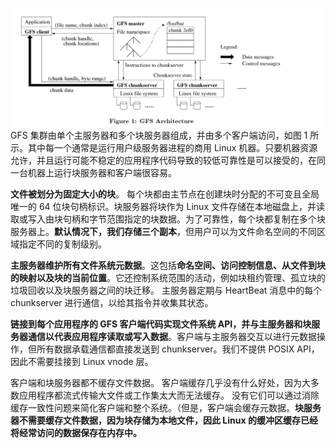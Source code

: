![](asserts/Pasted%20image%2020250808203426.png)
GFS 集群由单个主服务器和多个块服务器组成，并由多个客户端访问，如图 1 所示。其中每一个通常是运行用户级服务器进程的商用 Linux 机器。只要机器资源允许，并且运行可能不稳定的应用程序代码导致的较低可靠性是可以接受的，在同一台机器上运行块服务器和客户端很容易。

**文件被划分为固定大小的块**。 每个块都由主节点在创建块时分配的不可变且全局唯一的 64 位块句柄标识。块服务器将块作为 Linux 文件存储在本地磁盘上，并读取或写入由块句柄和字节范围指定的块数据。为了可靠性，每个块都复制在多个块服务器上。**默认情况下，我们存储三个副本**，但用户可以为文件命名空间的不同区域指定不同的复制级别。

**主服务器维护所有文件系统元数据**。这包括**命名空间、访问控制信息、从文件到块的映射以及块的当前位置**。它还控制系统范围的活动，例如块租约管理、孤立块的垃圾回收以及块服务器之间的块迁移。 主服务器定期与 HeartBeat 消息中的每个 chunkserver 进行通信，以给其指令并收集其状态。

**链接到每个应用程序的 GFS 客户端代码实现文件系统 API，并与主服务器和块服务器通信以代表应用程序读取或写入数据**。客户端与主服务器交互以进行元数据操作，但所有数据承载通信都直接发送到 chunkserver。我们不提供 POSIX API，因此不需要挂接到 Linux vnode 层。

客户端和块服务器都不缓存文件数据。
客户端缓存几乎没有什么好处，因为大多数应用程序都流式传输大文件或工作集太大而无法缓存。 没有它们可以通过消除缓存一致性问题来简化客户端和整个系统。（但是，客户端会缓存元数据。**块服务器不需要缓存文件数据，因为块存储为本地文件，因此 Linux 的缓冲区缓存已经将经常访问的数据保存在内存中。**

